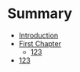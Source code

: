 # Summary

* [Introduction](README.md)
* [First Chapter](chapter1.md)
  * [123](chapter1/123.md)
* [123](123.md)

